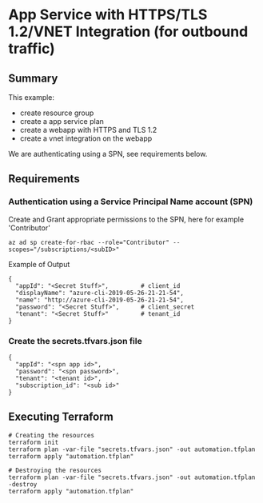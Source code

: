 
# App Service with HTTPS/TLS 1.2/VNET Integration (for outbound traffic)

## Summary

This example:
* create resource group
* create a app service plan
* create a webapp with HTTPS and TLS 1.2
* create a vnet integration on the webapp

We are authenticating using a SPN, see requirements below.

## Requirements
### Authentication using a Service Principal Name account (SPN)

Create and Grant appropriate permissions to the SPN, here for example 'Contributor'

```
az ad sp create-for-rbac --role="Contributor" --scopes="/subscriptions/<subID>"
```

Example of Output

```text
{
  "appId": "<Secret Stuff>",         # client_id
  "displayName": "azure-cli-2019-05-26-21-21-54",
  "name": "http://azure-cli-2019-05-26-21-21-54",
  "password": "<Secret Stuff>",      # client_secret
  "tenant": "<Secret Stuff>"         # tenant_id
}
```

### Create the secrets.tfvars.json file

```
{
  "appId": "<spn app id>",
  "password": "<spn password>",
  "tenant": "<tenant id>",
  "subscription_id": "<sub id>"
}
```

## Executing Terraform

```text
# Creating the resources
terraform init
terraform plan -var-file "secrets.tfvars.json" -out automation.tfplan
terraform apply "automation.tfplan"

# Destroying the resources
terraform plan -var-file "secrets.tfvars.json" -out automation.tfplan -destroy
terraform apply "automation.tfplan"
```